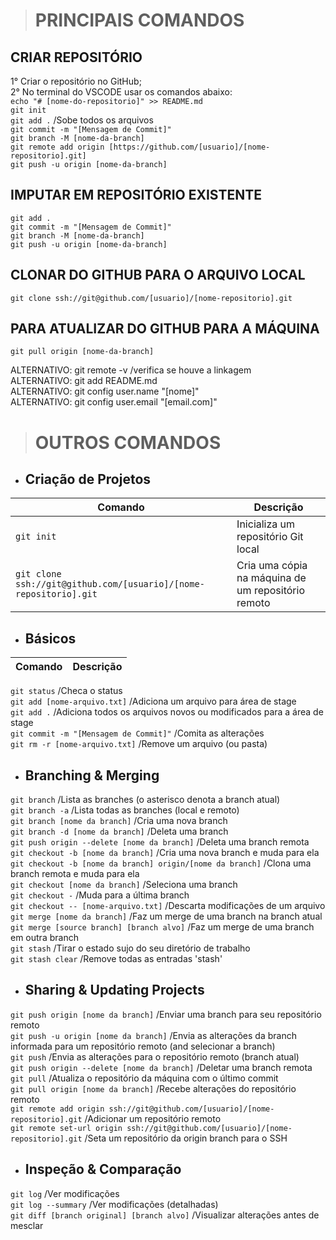 
> # PRINCIPAIS COMANDOS
## CRIAR REPOSITÓRIO
1° Criar o repositório no GitHub; <br>
2° No terminal do VSCODE usar os comandos abaixo: <br>
`echo "# [nome-do-repositorio]" >> README.md` <br>
`git init` <br>
`git add .`  /Sobe todos os arquivos <br>
`git commit -m "[Mensagem de Commit]"` <br>
`git branch -M [nome-da-branch]` <br>
`git remote add origin [https://github.com/[usuario]/[nome-repositorio].git]` <br>
`git push -u origin [nome-da-branch]`

## IMPUTAR EM REPOSITÓRIO EXISTENTE

`git add .` <br>
`git commit -m "[Mensagem de Commit]"` <br>
`git branch -M [nome-da-branch]` <br>
`git push -u origin [nome-da-branch]` <br>


## CLONAR DO GITHUB PARA O ARQUIVO LOCAL
`git clone ssh://git@github.com/[usuario]/[nome-repositorio].git`

## PARA ATUALIZAR DO GITHUB PARA A MÁQUINA
`git pull origin [nome-da-branch]`

ALTERNATIVO: git remote -v  /verifica se houve a linkagem <br>
ALTERNATIVO: git add README.md <br>
ALTERNATIVO: git config user.name "[nome]" <br>
ALTERNATIVO: git config user.email "[email.com]"


> # OUTROS COMANDOS

* ## Criação de Projetos
| Comando | Descrição |
| --- | --- |
| `git init` | Inicializa um repositório Git local | <br>
| `git clone ssh://git@github.com/[usuario]/[nome-repositorio].git` | Cria uma cópia na máquina de um repositório remoto |

* ## Básicos
| Comando | Descrição |
| --- | --- |
`git status` /Checa o status <br>
`git add [nome-arquivo.txt]` /Adiciona um arquivo para área de stage <br>
`git add .` /Adiciona todos os arquivos novos ou modificados para a área de stage <br>
`git commit -m "[Mensagem de Commit]"` /Comita as alterações <br>
`git rm -r [nome-arquivo.txt]` /Remove um arquivo (ou pasta)

* ## Branching & Merging

`git branch` /Lista as branches (o asterisco denota a branch atual) <br>
`git branch -a` /Lista todas as branches (local e remoto) <br>
`git branch [nome da branch]`	/Cria uma nova branch <br>
`git branch -d [nome da branch]`	/Deleta uma branch <br>
`git push origin --delete [nome da branch]`	/Deleta uma branch remota <br>
`git checkout -b [nome da branch]`	/Cria uma nova branch e muda para ela <br>
`git checkout -b [nome da branch] origin/[nome da branch]`	/Clona uma branch remota e muda para ela <br>
`git checkout [nome da branch]`	/Seleciona uma branch <br>
`git checkout -`	/Muda para a última branch <br>
`git checkout -- [nome-arquivo.txt]`	/Descarta modificações de um arquivo <br>
`git merge [nome da branch]`	/Faz um merge de uma branch na branch atual <br>
`git merge [source branch] [branch alvo]`	/Faz um merge de uma branch em outra branch <br>
`git stash`	/Tirar o estado sujo do seu diretório de trabalho <br>
`git stash clear`	/Remove todas as entradas 'stash'

* ## Sharing & Updating Projects

`git push origin [nome da branch]`	/Enviar uma branch para seu repositório remoto <br>
`git push -u origin [nome da branch]`	/Envia as alterações da branch informada para um repositório remoto (and selecionar a branch) <br>
`git push`	/Envia as alterações para o repositório remoto (branch atual) <br>
`git push origin --delete [nome da branch]`	/Deletar uma branch remota <br>
`git pull`	/Atualiza o repositório da máquina com o último commit <br>
`git pull origin [nome da branch]`	/Recebe alterações do repositório remoto <br>
`git remote add origin ssh://git@github.com/[usuario]/[nome-repositorio].git`	/Adicionar um repositório remoto <br>
`git remote set-url origin ssh://git@github.com/[usuario]/[nome-repositorio].git`	/Seta um repositório da origin branch para o SSH

* ## Inspeção & Comparação

`git log`	/Ver modificações <br>
`git log --summary`	/Ver modificações (detalhadas) <br>
`git diff [branch original] [branch alvo]`	/Visualizar alterações antes de mesclar
